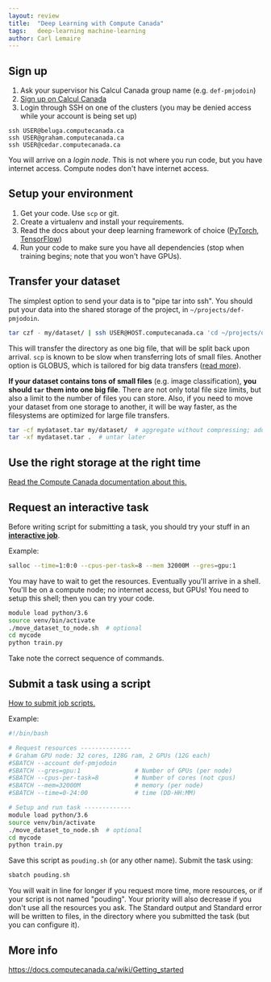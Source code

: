 ```yaml
---
layout: review
title:  "Deep Learning with Compute Canada"
tags:   deep-learning machine-learning
author: Carl Lemaire
---
```


## Sign up

1. Ask your supervisor his Calcul Canada group name (e.g. `def-pmjodoin`)
2. [Sign up on Calcul Canada](https://www.computecanada.ca/research-portal/account-management/apply-for-an-account/)
3. Login through SSH on one of the clusters (you may be denied access while your account is being set up)

```
ssh USER@beluga.computecanada.ca
ssh USER@graham.computecanada.ca
ssh USER@cedar.computecanada.ca
```

You will arrive on a _login node_. This is not where you run code, but you have internet access. Compute nodes don't have internet access.

## Setup your environment

1. Get your code. Use `scp` or git.
2. Create a virtualenv and install your requirements.
3. Read the docs about your deep learning framework of choice ([PyTorch](https://docs.computecanada.ca/wiki/PyTorch), [TensorFlow](https://docs.computecanada.ca/wiki/TensorFlow))
4. Run your code to make sure you have all dependencies (stop when training begins; note that you won't have GPUs).

## Transfer your dataset

The simplest option to send your data is to "pipe tar into ssh". You should put your data into the shared storage of the project, in `~/projects/def-pmjodoin`.

```bash
tar czf - my/dataset/ | ssh USER@HOST.computecanada.ca 'cd ~/projects/def-pmjodoin/data && tar xvzf -'
```

This will transfer the directory as one big file, that will be split back upon arrival. `scp` is known to be slow when transferring lots of small files. Another option is GLOBUS, which is tailored for big data transfers ([read more](https://wiki.calculquebec.ca/w/Globus/fr)).

**If your dataset contains tons of small files** (e.g. image classification), **you should `tar` them into one big file**. There are not only total file size limits, but also a limit to the number of files you can store. Also, if you need to move your dataset from one storage to another, it will be way faster, as the filesystems are optimized for large file transfers.

```bash
tar -cf mydataset.tar my/dataset/  # aggregate without compressing; add z to compress
tar -xf mydataset.tar .  # untar later
```

## Use the right storage at the right time

[Read the Compute Canada documentation about this.](https://docs.computecanada.ca/wiki/Storage_and_file_management)

## Request an interactive task

Before writing script for submitting a task, you should try your stuff in an [**interactive job**](https://docs.computecanada.ca/wiki/Running_jobs#Interactive_jobs).

Example:
```bash
salloc --time=1:0:0 --cpus-per-task=8 --mem 32000M --gres=gpu:1
```

You may have to wait to get the resources. Eventually you'll arrive in a shell. You'll be on a compute node; no internet access, but GPUs! You need to setup this shell; then you can try your code.

```bash
module load python/3.6
source venv/bin/activate
./move_dataset_to_node.sh  # optional
cd mycode
python train.py
```

Take note the correct sequence of commands.

## Submit a task using a script

[How to submit job scripts.](https://docs.computecanada.ca/wiki/Running_jobs#Use_sbatch_to_submit_jobs)

Example:
```bash
#!/bin/bash

# Request resources --------------
# Graham GPU node: 32 cores, 128G ram, 2 GPUs (12G each)
#SBATCH --account def-pmjodoin
#SBATCH --gres=gpu:1               # Number of GPUs (per node)
#SBATCH --cpus-per-task=8          # Number of cores (not cpus)
#SBATCH --mem=32000M               # memory (per node)
#SBATCH --time=0-24:00             # time (DD-HH:MM)

# Setup and run task -------------
module load python/3.6
source venv/bin/activate
./move_dataset_to_node.sh  # optional
cd mycode
python train.py
```

Save this script as `pouding.sh` (or any other name). Submit the task using:

```bash
sbatch pouding.sh
```

You will wait in line for longer if you request more time, more resources, or if your script is not named "pouding". Your priority will also decrease if you don't use all the resources you ask. The Standard output and Standard error will be written to files, in the directory where you submitted the task (but you can configure it).

## More info

https://docs.computecanada.ca/wiki/Getting_started
